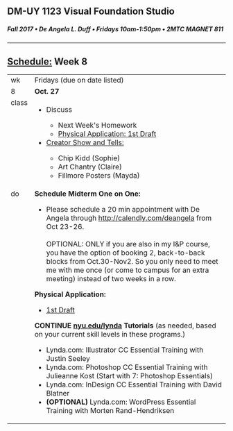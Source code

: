 ## DM-UY 1123 Visual Foundation Studio
##### Fall 2017 • De Angela L. Duff • Fridays 10am-1:50pm • 2MTC MAGNET 811

---
## [Schedule:](dm1123_schedule_overview.md) Week 8


<table>
<tr>
<td>wk</td>
<td>Fridays (due on date listed)</td>
</tr>
<tr>
  <td valign="top">8</td>
  <td valign="top"><strong>Oct. 27</strong></td>
</tr>
<tr>
<td valign="top">class</td>
<td valign="top">
<ul>
<li>Discuss</li>
<ul>
<li>Next Week's Homework</li>
<li><a href="dm1123vfs_projects_pa.md">Physical Application: 1st Draft</a></li>
</ul>
<li><a href="assigned_creator_show_and_tells.md">Creator Show and Tells:</a></li>
    <ul>
    <li>Chip Kidd  (Sophie)</li>
    <li>Art Chantry (Claire)</li> 
    <li>Fillmore Posters (Mayda)</li>
    </ul>       
</ul>
  
</td>
</tr>
<!-- read -->


<!-- do -->
<tr>
  <td valign="top">do</td>
  <td>
  <strong>Schedule Midterm One on One: </strong>
  <ul>
  <li>Please schedule a 20 min appointment with De Angela through <a href="http://calendly.com/deangela" target="_blank">http://calendly.com/deangela</a> from Oct 23-26.<br><br>OPTIONAL: ONLY if you are also in my I&amp;P course, you have the option of booking 2, back-to-back blocks from Oct.30-Nov2. So you only need to meet me with me once (or come to campus for an extra meeting) instead of two weeks in a row.</li>
  </ul>
  <strong>Physical Application: </strong>
  <ul>
  <li><a href="dm1123vfs_projects_pa.md">1st Draft</a></li>   
  </ul>
  <strong>CONTINUE <a href="http://nyu.edu/lynda">nyu.edu/lynda</a> Tutorials</strong> (as needed, based on your current skill levels in these programs.)
  <ul>
  
  <li>Lynda.com: Illustrator CC Essential Training with Justin Seeley</li>
  <li>Lynda.com: Photoshop CC Essential Training with Julieanne Kost (Start with 7: Photoshop Essentials)</li>
  <li>Lynda.com: InDesign CC Essential Training with David Blatner</li>
  <li><b>(OPTIONAL)</b> Lynda.com: WordPress Essential Training with Morten Rand-Hendriksen</li>
  </ul></td>
</tr>
</table>